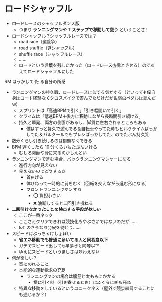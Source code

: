 # ロードシャッフル
- ロードレースのシャッフルダンス版
  - つまり **ランニングマンや T ステップで移動して競う** ということさ！
- ロードシャッフル？シャッフルレースでは？
  - road race（道競争）
  - road shuffle（道シャッフル）
  - shuffle race（シャッフルレース）
  - ……
  - ロードという言葉を残したかった（ロードレース彷彿とさせる）のであえてロードシャッフルにした

RM ばっかして ~~た~~ る自分の所感

- ランニングマンの持久戦、ロードレースに似てる気がする（といっても僕自身はロード経験なくクロスバイクで遊んでただけだが＆弱虫ペダルは読んだｗ）
  - スプリントは「高速BPMで引く」「引き幅開いて引く」
  - クライムは「低速BPM＋後方に移動しながら長時間引き続ける」
  - 持久と瞬発、両方の側面があるし、脚質に左右されるところもある
    - 僕はずっと持久で遊んでる＆自転車やってた時もヒルクライムばっかしてた＆パルクールでもプレシばっかしてた、のでたぶん持久質
- 数分くらい引き続けるのは問題なくできる
- BPM 遅くしたら 10 分くらいもたぶんいける
  - むしろ関節や骨に来るのがしんどい
- ランニングマンで進む場合、バックランニングマンゲーになる
  - 進行方向が見えない
  - 見えないのでどうするか
    - 首曲げる
    - 体ひねって一時的に前をむく（回転を交えながら進む形になる）
    - フロントランニングマンする
      - :o: 負担小さい
      - :x: 油断してると二回引き損ねる
- **二回引けなかったことを検出する手段が欲しい**
  - ここが一番ネック
  - ここさえクリアできれば競技化もやぶさかではないのだが……
  - IoT のさらなる発展を待とう……
- スピードはぶっちゃけしょぼい
  - **省エネ移動でも普通に歩いてる人と同程度以下**
  - ガチでスピード出しても早歩きと同等以下
  - ゆえにスピードという楽しさは味わえない
- 何が楽しい？
  - 音にのれること
  - 本能的な運動欲求の充足
    - ランニングマンの場合は腹筋と太ももにかかる
      - 横に引く時（引き寄せるとき）はふくらはぎも死ぬ
  - 特異な移動をしているというユニークネス（屋外で競歩練習することにも通じるか？）

